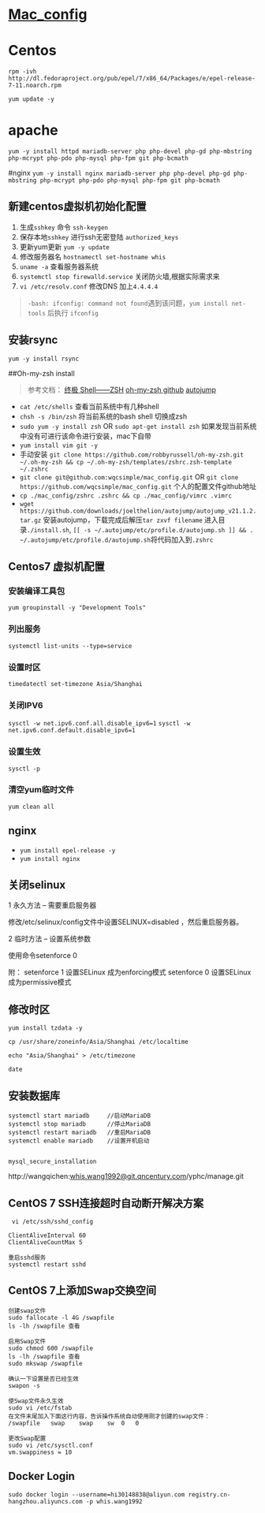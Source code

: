 
# [Mac_config][1]

# Centos

`rpm -ivh http://dl.fedoraproject.org/pub/epel/7/x86_64/Packages/e/epel-release-7-11.noarch.rpm`

`yum update -y`

# apache
`yum -y install httpd mariadb-server php php-devel php-gd php-mbstring php-mcrypt php-pdo php-mysql php-fpm git php-bcmath`

#nginx
`yum -y install nginx mariadb-server php php-devel php-gd php-mbstring php-mcrypt php-pdo php-mysql php-fpm git php-bcmath`


## 新建centos虚拟机初始化配置
1. 生成`sshkey` 命令 `ssh-keygen`
2. 保存本地`sshkey` 进行ssh无密登陆 `authorized_keys`
3. 更新yum更新   `yum -y update`
4. 修改服务器名 `hostnamectl set-hostname whis`
5. `uname -a` 查看服务器系统
6. `systemctl stop firewalld.service` 关闭防火墙,根据实际需求来
7. `vi /etc/resolv.conf` 修改DNS 加上`4.4.4.4`

> `-bash: ifconfig: command not found`遇到该问题，`yum install net-tools` 后执行 `ifconfig`

## 安装rsync
`yum -y install rsync`

##Oh-my-zsh install
>参考文档：
>[终极 Shell——ZSH](https://zhuanlan.zhihu.com/p/19556676)
>[oh-my-zsh github](https://link.zhihu.com/?target=https%3A//github.com/robbyrussell/oh-my-zsh)
>[autojump](https://github.com/wting/autojump)

- `cat /etc/shells`   查看当前系统中有几种shell
- `chsh -s /bin/zsh`  将当前系统的bash shell 切换成zsh
- `sudo yum -y install zsh` OR `sudo apt-get install zsh` 如果发现当前系统中没有可进行该命令进行安装，mac下自带
- `yum install vim git -y`
- 手动安装
`git clone https://github.com/robbyrussell/oh-my-zsh.git ~/.oh-my-zsh && cp ~/.oh-my-zsh/templates/zshrc.zsh-template ~/.zshrc`
- `git clone git@github.com:wqcsimple/mac_config.git` OR `git clone https://github.com/wqcsimple/mac_config.git` 个人的配置文件github地址
- `cp ./mac_config/zshrc .zshrc && cp ./mac_config/vimrc .vimrc`
- `wget https://github.com/downloads/joelthelion/autojump/autojump_v21.1.2.tar.gz` 安装autojump，下载完成后解压`tar zxvf filename` 进入目录`./install.sh`, `[[ -s ~/.autojump/etc/profile.d/autojump.sh ]] && . ~/.autojump/etc/profile.d/autojump.sh`将代码加入到`.zshrc`


## Centos7 虚拟机配置
### 安装编译工具包
`yum groupinstall -y "Development Tools"`
### 列出服务
`systemctl list-units --type=service`
### 设置时区
`timedatectl set-timezone Asia/Shanghai`
### 关闭IPV6
`sysctl -w net.ipv6.conf.all.disable_ipv6=1`
`sysctl -w net.ipv6.conf.default.disable_ipv6=1`
### 设置生效
`sysctl -p`
### 清空yum临时文件
`yum clean all`

## nginx
- `yum install epel-release -y`
- `yum install nginx`

[1]: https://github.com/wqcsimple/mac_config


## 关闭selinux

1 永久方法 – 需要重启服务器

修改/etc/selinux/config文件中设置SELINUX=disabled ，然后重启服务器。

2 临时方法 – 设置系统参数

使用命令setenforce 0

附：
setenforce 1 设置SELinux 成为enforcing模式
setenforce 0 设置SELinux 成为permissive模式




##  修改时区

`yum install tzdata -y`

`cp /usr/share/zoneinfo/Asia/Shanghai /etc/localtime`

`echo "Asia/Shanghai" > /etc/timezone`

`date`


## 安装数据库
```shell
systemctl start mariadb     //启动MariaDB
systemctl stop mariadb      //停止MariaDB
systemctl restart mariadb   //重启MariaDB
systemctl enable mariadb    //设置开机启动


mysql_secure_installation
```


http://wangqichen:whis.wang1992@git.qncentury.com/yphc/manage.git



## CentOS 7 SSH连接超时自动断开解决方案
```shell
 vi /etc/ssh/sshd_config

ClientAliveInterval 60
ClientAliveCountMax 5

重启sshd服务
systemctl restart sshd
```

## CentOS 7上添加Swap交换空间
```shell
创建swap文件
sudo fallocate -l 4G /swapfile
ls -lh /swapfile 查看

启用Swap文件
sudo chmod 600 /swapfile
ls -lh /swapfile 查看
sudo mkswap /swapfile

确认一下设置是否已经生效
swapon -s

使Swap文件永久生效
sudo vi /etc/fstab
在文件末尾加入下面这行内容，告诉操作系统自动使用刚才创建的swap文件：
/swapfile   swap    swap    sw  0   0

更改Swap配置
sudo vi /etc/sysctl.conf
vm.swappiness = 10

```




## Docker Login
```
sudo docker login --username=hi30148838@aliyun.com registry.cn-hangzhou.aliyuncs.com -p whis.wang1992
```
